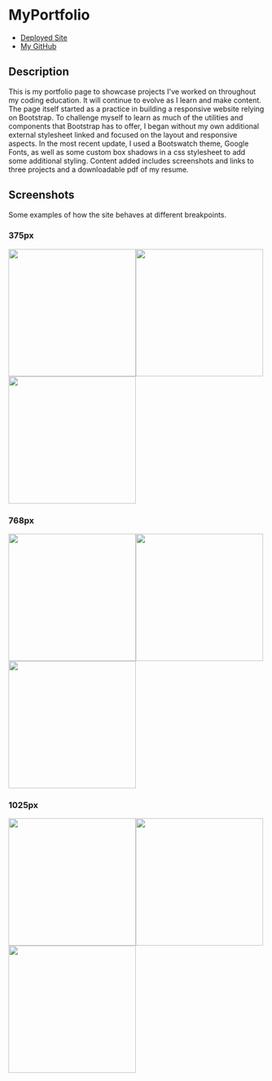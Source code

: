 # MyPortfolio
* [Deployed Site](https://segh.github.io)
* [My GitHub](https://github.com/SEGH)

## Description
This is my portfolio page to showcase projects I've worked on throughout my coding education. It will continue to evolve as I learn and make content. The page itself started as a practice in building a responsive website relying on Bootstrap. To challenge myself to learn as much of the utilities and components that Bootstrap has to offer, I began without my own additional external stylesheet linked and focused on the layout and responsive aspects. In the most recent update, I used a Bootswatch theme, Google Fonts, as well as some custom box shadows in a css stylesheet to add some additional styling. Content added includes screenshots and links to three projects and a downloadable pdf of my resume.

## Screenshots
Some examples of how the site behaves at different breakpoints.
### 375px
<img src="assets/images/375-index.png" width="250" ><img src="assets/images/375-portfolio.png" width="250" ><img src="assets/images/375-contact.png" width="250" >

### 768px
<img src="assets/images/768-index.png" width="250" ><img src="assets/images/768-portfolio.png" width="250" ><img src="assets/images/768-contact.png" width="250" >

### 1025px
<img src="assets/images/1025-index.png" width="250" ><img src="assets/images/1025-portfolio.png" width="250" ><img src="assets/images/1025-contact.png" width="250" >